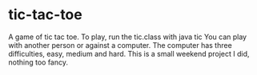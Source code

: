 tic-tac-toe
===========

A game of tic tac toe.
To play, run the tic.class with java tic
You can play with another person or against a computer.
The computer has three difficulties, easy, medium and hard.
This is a small weekend project I did, nothing too fancy. 
